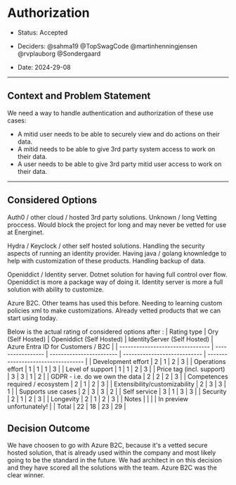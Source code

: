 # Authorization

* Status: Accepted
* Deciders: @sahma19 @TopSwagCode @martinhenningjensen @rvplauborg @Sondergaard

* Date: 2024-29-08

---

## Context and Problem Statement

We need a way to handle authentication and authorization of these use cases:

* A mitid user needs to be able to securely view and do actions on their data.
* A mitid needs to be able to give 3rd party system access to work on their data.
* A user needs to be able to give 3rd party mitid user access to work on their data.

---

## Considered Options

Auth0 / other cloud / hosted 3rd party solutions. Unknown / long Vetting proccess. Would block the project for long and may never be vetted for use at Energinet.

Hydra / Keyclock / other self hosted solutions. Handling the security aspects of running an identity provider. Having java / golang knownledge to help with customization of these products. Handling backup of data.

Openiddict / Identity server. Dotnet solution for having full control over flow. Openiddict is more a package way of doing it. Identity server is more a full solution with ability to customize.

Azure B2C. Other teams has used this before. Needing to learning custom policies xml to make customizations. Already vetted products that we can start using today.

Below is the actual rating of considered options after :
| Rating type                      | Ory (Self Hosted) | Openiddict (Self Hosted) | IdentityServer (Self Hosted) | Azure Entra ID for Customers / B2C |
| -------------------------------- | ----------------- | ------------------------ | ---------------------------- | ---------------------------------- |
| Development effort               | 2                 | 1                        | 2                            | 3                                  |
| Operations effort                | 1                 | 1                        | 1                            | 3                                  |
| Level of support                 | 1                 | 1                        | 2                            | 3                                  |
| Price tag (incl. support)        | 3                 | 3                        | 1                            | 2                                  |
| GDPR - i.e. do we own the data   | 2                 | 2                        | 2                            | 3                                  |
| Competences required / ecosystem | 2                 | 1                        | 2                            | 3                                  |
| Extensibility/customizability    | 2                 | 3                        | 3                            | 1                                  |
| Supports use cases               | 2                 | 3                        | 3                            | 2                                  |
| Self service                     | 3                 | 1                        | 3                            | 3                                  |
| Security                         | 2                 | 1                        | 2                            | 3                                  |
| Longevity                        | 2                 | 1                        | 2                            | 3                                  |
| Notes                            |                   |                          |                              | In preview unfortunately!          |
| Total                            | 22                | 18                       | 23                           | 29                                 |

## Decision Outcome

We have choosen to go with Azure B2C, because it's a vetted secure hosted solution, that is already used within the company and most likely going to be the standard in the future. We had architect in on this decision and they have scored all the solutions with the team. Azure B2C was the clear winner.
